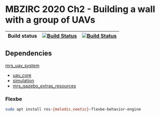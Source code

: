 # MBZIRC 2020 Ch2 - Building a wall with a group of UAVs

| Build status | [![Build Status](http://badges.herokuapp.com/travis.com/ctu-mrs/mbzirc_2020_wall_building?env=BADGE=bionic&label=Melodic)](https://travis-ci.com/ctu-mrs/mbzirc_2020_wall_building) | [![Build Status](http://badges.herokuapp.com/travis.com/ctu-mrs/mbzirc_2020_wall_building?env=BADGE=focal&label=Noetic)](https://travis-ci.com/ctu-mrs/mbzirc_2020_wall_building) |
|--------------|-------------------------------------------------------------------------------------------------------------------------------------------------------------------------------------|-----------------------------------------------------------------------------------------------------------------------------------------------------------------------------------|

## Dependencies

[mrs_uav_system](http://github.com:ctu-mrs/mrs_uav_system)
  * [uav_core](http://github.com:ctu-mrs/uav_core)
  * [simulation](http://github.com:ctu-mrs/simulation)
  * [mrs_gazebo_extras_resources](http://github.com:ctu-mrs/mrs_gazebo_extras_resources)

### Flexbe

```bash
sudo apt install ros-{melodic,noetic}-flexbe-behavior-engine
```
